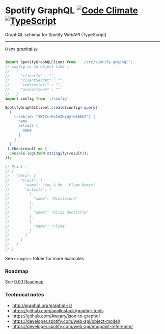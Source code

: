 # Spotify GraphQL [![Code Climate](https://codeclimate.com/github/thefrenchhouse/spotify-graphql/badges/gpa.svg)](https://codeclimate.com/github/thefrenchhouse/spotify-graphql) [![TypeScript](https://badges.frapsoft.com/typescript/code/typescript.svg?v=101)](https://github.com/ellerbrock/typescript-badges/)
GraphQL schema for Spotify WebAPI (TypeScript)

--------

*Uses [graphql-js](https://github.com/graphql/graphql-js)*

```typescript

import SpotifyGraphQLClient from '../src/spotify-graphql';
// config is an object like :
//   {
//     "clientId" : "",
//     "clientSecret" : "",
//     "redirectUri" : "",
//     "accessToken" : ""
//   }
import config from './config';

SpotifyGraphQLClient.create(config).query(`
  {
    track(id: "3W2ZcrRsInZbjWylOi6KhZ") {
      name
      artists {
        name
      }
    }
  }
`).then(result => {
  console.log(JSON.stringify(result));
});

// Print : 
// {
//   "data": {
//     "track": {
//       "name": "You & Me - Flume Remix",
//       "artists": [
//         {
//           "name": "Disclosure"
//         },
//         {
//           "name": "Eliza Doolittle"
//         },
//         {
//           "name": "Flume"
//         }
//       ]
//     }
//   }
// }

```

See `examples` folder for more examples


### Roadmap

See [0.0.1 Roadmap](https://github.com/thefrenchhouse/spotify-graphql/pull/3)

### Technical notes

- http://graphql.org/graphql-js/
- https://github.com/apollostack/graphql-tools
- https://github.com/Aweary/json-to-graphql
- https://developer.spotify.com/web-api/object-model/
- https://developer.spotify.com/web-api/endpoint-reference/

